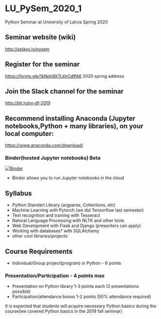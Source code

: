 # LU_PySem_2020_1
Python Seminar at University of Latvia Spring 2020

## Seminar website (wiki)
http://selavo.lv/pysem

## Register for the seminar
https://forms.gle/1kNph9X7LkhCdffA6 2020 spring address

## Join the Slack channel for the seminar
http://bit.ly/py-df-2019

## Recommend installing Anaconda (Jupyter notebooks,Python + many libraries), on your local computer:

https://www.anaconda.com/download/


### Binder(hosted Jupyter notebooks) Beta
[![Binder](https://mybinder.org/badge.svg)](https://mybinder.org/v2/gh/ValRCS/LU_PySem_2020_1/master)
* Binder allows you to run Jupyter notebooks in the cloud

## Syllabus

* Python Standart Library  (argparse, Collections, etc)
* Machine Learning with Pytorch (we did Tensorflow last semester)
* Text recognition and training with Tesseract
* Natural Language Processing with NLTK and other tools
* Web Development with Flask and Django (presenters can apply)
* Working with databases* with SQLAlchemy
* other cool libraries/projects



## Course Requirements

* Individual/Group project(program) in Python - 6 points
### Presentation/Participation - 4 points max
* Presentation on Python library 1-3 points each (2 presentations possible)
* Participation/attendance bonus 1-2 points (50% attendance required)


It is expected that students will acquire necessary Python basics during the course(we covered Python basics in the 2019 fall seminar)



